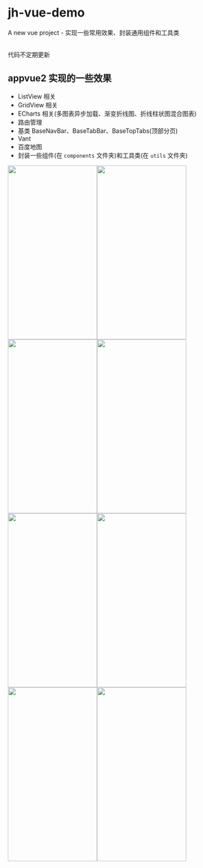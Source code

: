 # jh-vue-demo

A new vue project - 实现一些常用效果、封装通用组件和工具类 <br>
<br>

代码不定期更新
<br>

## appvue2 实现的一些效果

- ListView 相关
- GridView 相关
- ECharts 相关(多图表异步加载、渐变折线图、折线柱状图混合图表)
- 路由管理
- 基类 BaseNavBar、BaseTabBar、BaseTopTabs(顶部分页)
- Vant
- 百度地图
- 封装一些组件(在 `components` 文件夹)和工具类(在 `utils` 文件夹)

<img src="https://gitee.com/iotjh/Picture/raw/master/AppVue2/appvue2.gif" width="208" height="404"><img src="https://gitee.com/iotjh/Picture/raw/master/AppVue2/Login.jpg" width="208" height="404"><img src="https://gitee.com/iotjh/Picture/raw/master/AppVue2/ListView4.jpg" width="208" height="404"><img src="https://gitee.com/iotjh/Picture/raw/master/AppVue2/GridView2.jpg" width="208" height="404"><img src="https://gitee.com/iotjh/Picture/raw/master/AppVue2/GridView4.jpg" width="208" height="404"><img src="https://gitee.com/iotjh/Picture/raw/master/AppVue2/ECharts3.jpg" width="208" height="404"><img src="https://gitee.com/iotjh/Picture/raw/master/AppVue2/ECharts4.jpg" width="208" height="404"><img src="https://gitee.com/iotjh/Picture/raw/master/AppVue2/ECharts5.jpg" width="208" height="404">
